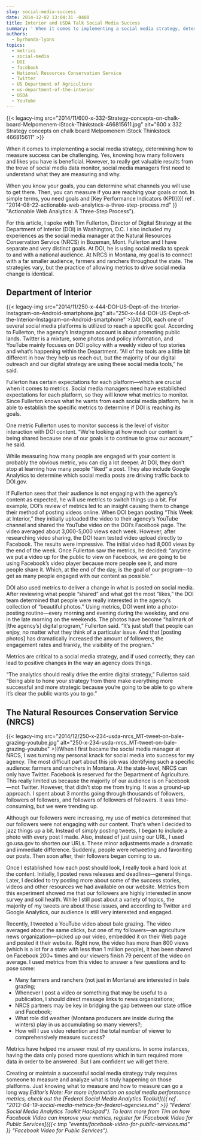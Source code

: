 ```yaml
---
slug: social-media-success
date: 2014-12-02 13:04:31 -0400
title: Interior and USDA Talk Social Media Success
summary: ' When it comes to implementing a social media strategy, determining how to measure success can be challenging. Yes, knowing how many followers and likes you have is beneficial. However, to really get valuable results from the trove of social'
authors:
  - byrhonda-lyons
topics:
  - metrics
  - social-media
  - DOI
  - facebook
  - National Resources Conservation Service
  - Twitter
  - US Department of Agriculture
  - us-department-of-the-interior
  - USDA
  - YouTube
---
```


{{< legacy-img src="2014/11/600-x-332-Strategy-concepts-on-chalk-board-Melpomenem-iStock-Thinkstock-466815611.jpg" alt="600 x 332 Strategy concepts on chalk board Melpomenem iStock Thinkstock 466815611" >}}

When it comes to implementing a social media strategy, determining how to measure success can be challenging. Yes, knowing how many followers and likes you have is beneficial. However, to really get valuable results from the trove of social media data monitor, social media managers first need to understand what they are measuring and why.

When you know your goals, you can determine what channels you will use to get there. Then, you can measure if you are reaching your goals or not. In simple terms, you need goals and [Key Performance Indicators (KPI)]({{ ref . "2014-08-22-actionable-web-analytics-a-three-step-process.md" }} "Actionable Web Analytics: A Three-Step Process").

For this article, I spoke with Tim Fullerton, Director of Digital Strategy at the Department of Interior (DOI) in Washington, D.C. I also included my experiences as the social media manager at the Natural Resources Conservation Service (NRCS) in Bozeman, Mont. Fullerton and I have separate and very distinct goals. At DOI, he is using social media to speak to and with a national audience. At NRCS in Montana, my goal is to connect with a far smaller audience, farmers and ranchers throughout the state. The strategies vary, but the practice of allowing metrics to drive social media change is identical.

## Department of Interior

{{< legacy-img src="2014/11/250-x-444-DOI-US-Dept-of-the-Interior-Instagram-on-Android-smartphone.jpg" alt="250-x-444-DOI-US-Dept-of-the-Interior-Instagram-on-Android-smartphone" >}}At DOI, each one of several social media platforms is utilized to reach a specific goal. According to Fullerton, the agency’s Instagram account is about promoting public lands. Twitter is a mixture, some photos and policy information, and YouTube mainly focuses on DOI policy with a weekly video of top stories and what’s happening within the Department. “All of the tools are a little bit different in how they help us reach out, but the majority of our digital outreach and our digital strategy are using these social media tools,” he said.

Fullerton has certain expectations for each platform—which are crucial when it comes to metrics. Social media managers need have established expectations for each platform, so they will know what metrics to monitor. Since Fullerton knows what he wants from each social media platform, he is able to establish the specific metrics to determine if DOI is reaching its goals.

One metric Fullerton uses to monitor success is the level of visitor interaction with DOI content. “We’re looking at how much our content is being shared because one of our goals is to continue to grow our account,” he said.

While measuring how many people are engaged with your content is probably the obvious metric, you can dig a lot deeper. At DOI, they don’t stop at learning how many people “liked” a post. They also include Google Analytics to determine which social media posts are driving traffic back to DOI.gov.

If Fullerton sees that their audience is not engaging with the agency’s content as expected, he will use metrics to switch things up a bit. For example, DOI’s review of metrics led to an insight causing them to change their method of posting videos online. When DOI began posting “This Week at Interior,” they initially uploaded the video to their agency’s YouTube channel and shared the YouTube video on the DOI’s Facebook page. The video averaged about 3,000-5,000 views each week. However, after researching video sharing, the DOI team tested video upload directly to Facebook. The results were impressive. The initial video had 8,000 views by the end of the week. Once Fullerton saw the metrics, he decided: “anytime we put a video up for the public to view on Facebook, we are going to be using Facebook’s video player because more people see it, and more people share it. Which, at the end of the day, is the goal of our program—to get as many people engaged with our content as possible.”

DOI also used metrics to deliver a change in what is posted on social media. After reviewing what people “shared” and what got the most “likes,” the DOI team determined that people were really interested in the agency’s collection of “beautiful photos.” Using metrics, DOI went into a photo-posting routine—every morning and evening during the weekday, and one in the late morning on the weekends. The photos have become “hallmark of [the agency’s] digital program,” Fullerton said. “It’s just stuff that people can enjoy, no matter what they think of a particular issue. And that [posting photos] has dramatically increased the amount of followers, the engagement rates and frankly, the visibility of the program.”

Metrics are critical to a social media strategy, and if used correctly, they can lead to positive changes in the way an agency does things.

“The analytics should really drive the entire digital strategy,” Fullerton said. “Being able to hone your strategy from there make everything more successful and more strategic because you’re going to be able to go where it’s clear the public wants you to go.”

## The Natural Resources Conservation Service (NRCS)

{{< legacy-img src="2014/12/250-x-234-usda-nrcs\_MT-tweet-on-bale-grazing-youtube.jpg" alt="250-x-234-usda-nrcs\_MT-tweet-on-bale-grazing-youtube" >}}When I first became the social media manager at NRCS, I was turning my personal knack for social media into success for my agency. The most difficult part about this job was identifying such a specific audience: farmers and ranchers in Montana. At the state-level, NRCS can only have Twitter. Facebook is reserved for the Department of Agriculture. This really limited us because the majority of our audience is on Facebook—not Twitter. However, that didn’t stop me from trying. It was a ground-up approach. I spent about 3 months going through thousands of followers, followers of followers, and followers of followers of followers. It was time-consuming, but we were trending up.

Although our followers were increasing, my use of metrics determined that our followers were not engaging with our content. That’s when I decided to jazz things up a bit. Instead of simply posting tweets, I began to include a photo with every post I made. Also, instead of just using our URL, I used go.usa.gov to shorten our URLs. These minor adjustments made a dramatic and immediate difference. Suddenly, people were retweeting and favoriting our posts. Then soon after, their followers began coming to us.

Once I established how each post should look, I really took a hard look at the content. Initially, I posted news releases and deadlines—general things. Later, I decided to try posting more about some of the success stories, videos and other resources we had available on our website. Metrics from this experiment showed me that our followers are highly interested in snow survey and soil health. While I still post about a variety of topics, the majority of my tweets are about these issues, and according to Twitter and Google Analytics, our audience is still very interested and engaged.

Recently, I tweeted a YouTube video about bale grazing. The video averaged about the same clicks, but one of my followers—an agriculture news organization—picked up our video, embedded it on their Web page and posted it their website. Right now, the video has more than 800 views (which is a lot for a state with less than 1 million people), it has been shared on Facebook 200+ times and our viewers finish 79 percent of the video on average. I used metrics from this video to answer a few questions and to pose some:

  * Many farmers and ranchers (not just in Montana) are interested in bale grazing;
  * Whenever I post a video or something that may be useful to a publication, I should direct message links to news organizations;
  * NRCS partners may be key in bridging the gap between our state office and Facebook;
  * What role did weather (Montana producers are inside during the winters) play in us accumulating so many viewers?;
  * How will I use video retention and the total number of viewer to comprehensively measure success?

Metrics have helped me answer most of my questions. In some instances, having the data only posed more questions which in turn required more data in order to be answered. But I am confident we will get there.

Creating or maintain a successful social media strategy truly requires someone to measure and analyze what is truly happening on those platforms. Just knowing what to measure and how to measure can go a long way._Editor&#8217;s Note: For more information on social media performance metrics, check out the [Federal Social Media Analytics Toolkit]({{ ref . "2013-04-19-social-media-metrics-for-federal-agencies.md" >}} "Federal Social Media Analytics Toolkit Hackpad"). To learn more from Tim on how Facebook Video can improve your metrics, register for [Facebook Video for Public Services]({{< tmp "events/facebook-video-for-public-services.md" }} "Facebook Video for Public Services")._